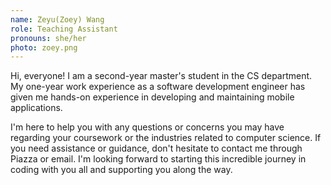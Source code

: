 ```yaml
---
name: Zeyu(Zoey) Wang
role: Teaching Assistant
pronouns: she/her
photo: zoey.png
---
```


Hi, everyone! I am a second-year master's student in the CS department. My one-year work experience as a software development engineer has given me hands-on experience in developing and maintaining mobile applications. 

I'm here to help you with any questions or concerns you may have regarding your coursework or the industries related to computer science. If you need assistance or guidance, don't hesitate to contact me through Piazza or email. I'm looking forward to starting this incredible journey in coding with you all and supporting you along the way.
